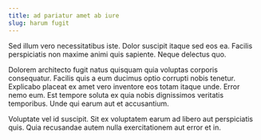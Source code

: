 ```yaml
---
title: ad pariatur amet ab iure
slug: harum fugit
---
```


Sed illum vero necessitatibus iste. Dolor suscipit itaque sed eos ea. Facilis perspiciatis non maxime animi quis sapiente. Neque delectus quo.

Dolorem architecto fugit natus quisquam quia voluptas corporis consequatur. Facilis quis a eum ducimus optio corrupti nobis tenetur. Explicabo placeat ex amet vero inventore eos totam itaque unde. Error nemo eum. Est tempore soluta ex quia nobis dignissimos veritatis temporibus. Unde qui earum aut et accusantium.

Voluptate vel id suscipit. Sit ex voluptatem earum ad libero aut perspiciatis quis. Quia recusandae autem nulla exercitationem aut error et in.
